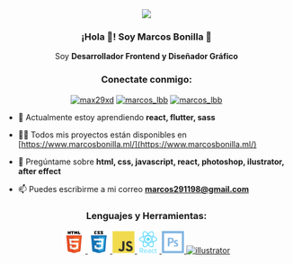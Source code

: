 <p align="center">
        <img align="center" width="150"
            src="https://lh3.googleusercontent.com/a-/AOh14GijIXHLBmoLxs8ChiP2TAg0ofMCjSOGc_wWjlssU-A=s96-c-rg-br100" />
    <h3 align="center">¡Hola 👋! Soy Marcos Bonilla 👾</h3>
    </p>
<p align="center">Soy <strong>Desarrollador Frontend y Diseñador Gráfico</strong></p>
    <h3 align="center">Conectate conmigo:</h3>
    <p align="center">
        <a href="https://linkedin.com/in/max29xd" target="blank"><img align="center"
                src="https://raw.githubusercontent.com/rahuldkjain/github-profile-readme-generator/master/src/images/icons/Social/linked-in-alt.svg"
                alt="max29xd" height="30" width="40" /></a>
        <a href="https://instagram.com/marcos_lbb" target="blank"><img align="center"
                src="https://raw.githubusercontent.com/rahuldkjain/github-profile-readme-generator/master/src/images/icons/Social/instagram.svg"
                alt="marcos_lbb" height="30" width="40" /></a>
        <a href="https://www.facebook.com/marcoslbb" target="blank"><img align="center"
                src="https://raw.githubusercontent.com/rahuldkjain/github-profile-readme-generator/master/src/images/icons/Social/facebook.svg"
                alt="marcos_lbb" height="30" width="40" /></a>      
</p>

- 🌱 Actualmente estoy aprendiendo **react, flutter, sass**

- 👨‍💻 Todos mis proyectos están disponibles en [https://www.marcosbonilla.ml/](https://www.marcosbonilla.ml/)

- 💬 Pregúntame sobre **html, css, javascript, react, photoshop, ilustrator, after effect**

- 📫 Puedes escribirme a mi correo **marcos291198@gmail.com**

<h3 align="center">Lenguajes y Herramientas:</h3>
<p align="center"> <a href="https://www.w3.org/html/" target="_blank"
            rel="noreferrer"> <img
                src="https://raw.githubusercontent.com/devicons/devicon/master/icons/html5/html5-original-wordmark.svg"
                alt="html5" width="40" height="40" />  <a href="https://www.w3schools.com/css/" target="_blank"
            rel="noreferrer"> <img
                src="https://raw.githubusercontent.com/devicons/devicon/master/icons/css3/css3-original-wordmark.svg"
                alt="css3" width="40" height="40" /> </a>  <a href="https://developer.mozilla.org/en-US/docs/Web/JavaScript"
            target="_blank" rel="noreferrer"> <img
                src="https://raw.githubusercontent.com/devicons/devicon/master/icons/javascript/javascript-original.svg"
                alt="javascript" width="40" height="40" /> </a>
                </a> <a href="https://reactjs.org/" target="_blank"
<a href="https://reactjs.org/" target="_blank"
44
            rel="noreferrer"> <img
45
                src="https://raw.githubusercontent.com/devicons/devicon/master/icons/react/react-original-wordmark.svg"
                alt="react" width="40" height="40" /> </a>
                <a href="https://www.photoshop.com/en" target="_blank"
            rel="noreferrer"> <img
                src="https://raw.githubusercontent.com/devicons/devicon/master/icons/photoshop/photoshop-line.svg"
                alt="photoshop" width="40" height="40" /> </a>
                <a href="https://www.adobe.com/in/products/illustrator.html"
            target="_blank" rel="noreferrer"> <img
                src="https://www.vectorlogo.zone/logos/adobe_illustrator/adobe_illustrator-icon.svg" alt="illustrator"
                width="40" height="40" /> </a>  
                </p>
